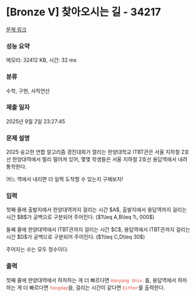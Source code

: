 # [Bronze V] 찾아오시는 길 - 34217 

[문제 링크](https://www.acmicpc.net/problem/34217) 

### 성능 요약

메모리: 32412 KB, 시간: 32 ms

### 분류

수학, 구현, 사칙연산

### 제출 일자

2025년 9월 2일 23:27:45

### 문제 설명

<p>2025 숭고한 연합 알고리즘 경진대회가 열리는 한양대학교 ITBT관은 서울 지하철 2호선 한양대역에서 멀리 떨어져 있어, 몇몇 학생들은 서울 지하철 2호선 용답역에서 내려 통학한다.</p>

<p>어느 역에서 내리면 더 일찍 도착할 수 있는지 구해보자!</p>

### 입력 

 <p>첫째 줄에 출발지에서 한양대역까지 걸리는 시간 $A$, 출발지에서 용답역까지 걸리는 시간 $B$가 공백으로 구분되어 주어진다. ($1\leq A,B\leq 1\, 000$)</p>

<p>둘째 줄에 한양대역에서 ITBT관까지 걸리는 시간 $C$, 용답역에서 ITBT관까지 걸리는 시간 $D$가 공백으로 구분되어 주어진다. ($1\leq C,D\leq 30$)</p>

<p>주어지는 수는 모두 정수이다.</p>

### 출력 

 <p>첫째 줄에 한양대역에서 하차하는 게 더 빠르다면 <code><span style="color:#e74c3c;">Hanyang Univ.</span></code>를, 용답역에서 하차하는 게 더 빠르다면 <code><span style="color:#e74c3c;">Yongdap</span></code>을, 걸리는 시간이 같다면 <code><span style="color:#e74c3c;">Either</span></code>를 출력한다.</p>

